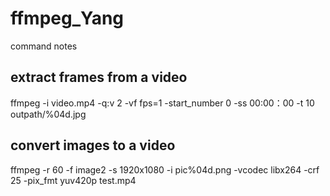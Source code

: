 # ffmpeg_Yang
command notes

## extract frames from a video
  ffmpeg -i video.mp4 -q:v 2 -vf fps=1 -start_number 0 -ss 00:00：00 -t 10 outpath/%04d.jpg

## convert images to a video
  ffmpeg -r 60 -f image2 -s 1920x1080 -i pic%04d.png -vcodec libx264 -crf 25  -pix_fmt yuv420p test.mp4
